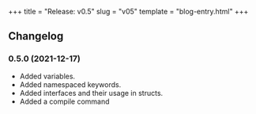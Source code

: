 +++
title = "Release: v0.5"
slug = "v05"
template = "blog-entry.html"
+++

## Changelog

### 0.5.0 (2021-12-17)

- Added variables.
- Added namespaced keywords.
- Added interfaces and their usage in structs.
- Added a compile command
